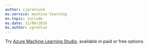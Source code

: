 ```yaml
---
author: cjgronlund
ms.service: machine-learning
ms.topic: include
ms.date: 11/09/2018	
ms.author: cgronlun
---
```


Try [Azure Machine Learning Studio](https://studio.azureml.net/?selectAccess=true&o=2&target=_blank), available in paid or free options. 

